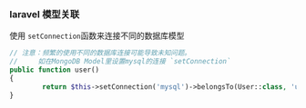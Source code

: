 ### laravel 模型关联
使用 `setConnection`函数来连接不同的数据库模型

```php
// 注意：频繁的使用不同的数据库连接可能导致未知问题。
//     如在MongoDB Model里设置mysql的连接 `setConnection`
public function user()
{
        return $this->setConnection('mysql')->belongsTo(User::class, 'user_id', 'id');
}
```

